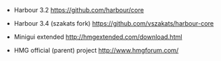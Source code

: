 
  - Harbour 3.2 https://github.com/harbour/core

  - Harbour 3.4 (szakats fork) https://github.com/vszakats/harbour-core

  - Minigui extended http://hmgextended.com/download.html

  - HMG official (parent) project http://www.hmgforum.com/

